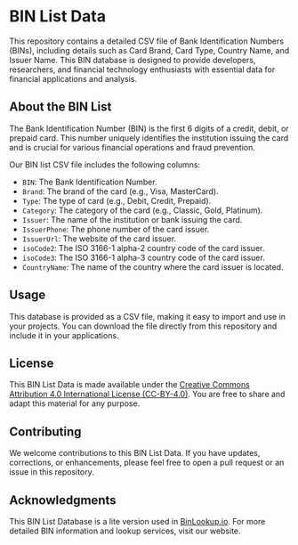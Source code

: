 # BIN List Data

This repository contains a detailed CSV file of Bank Identification Numbers (BINs), including details such as Card Brand, Card Type, Country Name, and Issuer Name. This BIN database is designed to provide developers, researchers, and financial technology enthusiasts with essential data for financial applications and analysis.

## About the BIN List

The Bank Identification Number (BIN) is the first 6 digits of a credit, debit, or prepaid card. This number uniquely identifies the institution issuing the card and is crucial for various financial operations and fraud prevention.

Our BIN list CSV file includes the following columns:
- `BIN`: The Bank Identification Number.
- `Brand`: The brand of the card (e.g., Visa, MasterCard).
- `Type`: The type of card (e.g., Debit, Credit, Prepaid).
- `Category`: The category of the card (e.g., Classic, Gold, Platinum).
- `Issuer`: The name of the institution or bank issuing the card.
- `IssuerPhone`: The phone number of the card issuer.
- `IssuerUrl`: The website of the card issuer.
- `isoCode2`: The ISO 3166-1 alpha-2 country code of the card issuer.
- `isoCode3`: The ISO 3166-1 alpha-3 country code of the card issuer.
- `CountryName`: The name of the country where the card issuer is located.

## Usage

This database is provided as a CSV file, making it easy to import and use in your projects. You can download the file directly from this repository and include it in your applications.

## License

This BIN List Data is made available under the [Creative Commons Attribution 4.0 International License (CC-BY-4.0)](https://creativecommons.org/licenses/by/4.0/). You are free to share and adapt this material for any purpose.

## Contributing

We welcome contributions to this BIN List Data. If you have updates, corrections, or enhancements, please feel free to open a pull request or an issue in this repository.

## Acknowledgments

This BIN List Database is a lite version used in [BinLookup.io](http://binlookup.io). For more detailed BIN information and lookup services, visit our website.
